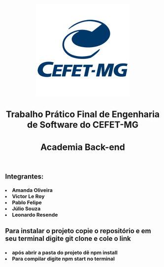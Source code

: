 <p align="center">
  <img width="300" height="300" src="src/logo-cefet.png">
</p>
  <h1 align="center">Trabalho Prático Final de Engenharia de Software do CEFET-MG  </h1>
  <h1 align="center"> Academia Back-end</h1>
<br />
<h2> Integrantes:</h2>

<h3>
<li>Amanda Oliveira </li>
<li>Victor Le Roy </li>
<li>Pablo Felipe</li>
<li>Júlio Souza</li>
<li>Leonardo Resende</li>
</h3>

<h2>Para instalar o projeto copie o repositório e em seu terminal digite git clone e cole o link</h2>
<h3>
<li> após abrir a pasta do projeto dê npm install </li>
<li> Para compilar digite npm start no terminal</li>
</h3>
